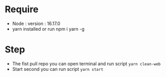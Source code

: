 # Require
- Node : version : 16.17.0
- yarn installed or run npm i yarn -g

# Step
- The fist pull repo you can open terminal and run script `yarn clean-web`
- Start second you can run script `yarn start`